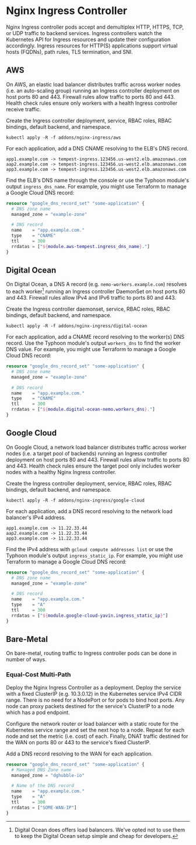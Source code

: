# Nginx Ingress Controller

Nginx Ingress controller pods accept and demultiplex HTTP, HTTPS, TCP, or UDP traffic to backend services. Ingress controllers watch the Kubernetes API for Ingress resources and update their configuration accordingly. Ingress resources for HTTP(S) applications support virtual hosts (FQDNs), path rules, TLS termination, and SNI.

## AWS

On AWS, an elastic load balancer distributes traffic across worker nodes (i.e. an auto-scaling group) running an Ingress controller deployment on host ports 80 and 443. Firewall rules allow traffic to ports 80 and 443. Health check rules ensure only workers with a health Ingress controller receive traffic.

Create the Ingress controller deployment, service, RBAC roles, RBAC bindings, default backend, and namespace.

```
kubectl apply -R -f addons/nginx-ingress/aws
```

For each application, add a DNS CNAME resolving to the ELB's DNS record.

```
app1.example.com -> tempest-ingress.123456.us-west2.elb.amazonaws.com
aap2.example.com -> tempest-ingress.123456.us-west2.elb.amazonaws.com
app3.example.com -> tempest-ingress.123456.us-west2.elb.amazonaws.com
```

Find the ELB's DNS name through the console or use the Typhoon module's output `ingress_dns_name`. For example, you might use Terraform to manage a Google Cloud DNS record:

```tf
resource "google_dns_record_set" "some-application" {
  # DNS zone name
  managed_zone = "example-zone"

  # DNS record
  name    = "app.example.com."
  type    = "CNAME"
  ttl     = 300
  rrdatas = ["${module.aws-tempest.ingress_dns_name}."]
}
```

## Digital Ocean

On Digital Ocean, a DNS A record (e.g. `nemo-workers.example.com`) resolves to each worker[^1] running an Ingress controller DaemonSet on host ports 80 and 443. Firewall rules allow IPv4 and IPv6 traffic to ports 80 and 443.

Create the Ingress controller daemonset, service, RBAC roles, RBAC bindings, default backend, and namespace.

```
kubectl apply -R -f addons/nginx-ingress/digital-ocean
```

For each application, add a CNAME record resolving to the worker(s) DNS record. Use the Typhoon module's output `workers_dns` to find the worker DNS value. For example, you might use Terraform to manage a Google Cloud DNS record:

```tf
resource "google_dns_record_set" "some-application" {
  # DNS zone name
  managed_zone = "example-zone"

  # DNS record
  name    = "app.example.com."
  type    = "CNAME"
  ttl     = 300
  rrdatas = ["${module.digital-ocean-nemo.workers_dns}."]
}
```

[^1]: Digital Ocean does offers load balancers. We've opted not to use them to keep the Digital Ocean setup simple and cheap for developers.

## Google Cloud

On Google Cloud, a network load balancer distributes traffic across worker nodes (i.e. a target pool of backends) running an Ingress controller deployment on host ports 80 and 443. Firewall rules allow traffic to ports 80 and 443. Health check rules ensure the target pool only includes worker nodes with a healthy Nginx Ingress controller.

Create the Ingress controller deployment, service, RBAC roles, RBAC bindings, default backend, and namespace.

```
kubectl apply -R -f addons/nginx-ingress/google-cloud
```

For each application, add a DNS record resolving to the network load balancer's IPv4 address.

```
app1.example.com -> 11.22.33.44
aap2.example.com -> 11.22.33.44
app3.example.com -> 11.22.33.44
```

Find the IPv4 address with `gcloud compute addresses list` or use the Typhoon module's output `ingress_static_ip`. For example, you might use Terraform to manage a Google Cloud DNS record:

```tf
resource "google_dns_record_set" "some-application" {
  # DNS zone name
  managed_zone = "example-zone"

  # DNS record
  name    = "app.example.com."
  type    = "A"
  ttl     = 300
  rrdatas = ["${module.google-cloud-yavin.ingress_static_ip}"]
}
```

## Bare-Metal

On bare-metal, routing traffic to Ingress controller pods can be done in number of ways.

### Equal-Cost Multi-Path

Deploy the Nginx Ingress Controller as a deployment. Deploy the service with a fixed ClusterIP (e.g. 10.3.0.12) in the Kubernetes service IPv4 CIDR range. There is no need for a NodePort or for pods to bind host ports. Any node can proxy packets destined for the service's ClusterIP to a node which has a pod endpoint.

Configure the network router or load balancer with a static route for the Kubernetes service range and set the next hop to a node. Repeat for each node and set the metric (i.e. cost) of each. Finally, DNAT traffic destined for the WAN on ports 80 or 443 to the service's fixed ClusterIP.

Add a DNS record resolving to the WAN for each application.

```tf
resource "google_dns_record_set" "some-application" {
  # Managed DNS Zone name
  managed_zone = "dghubble-io"

  # Name of the DNS record
  name    = "app.example.com."
  type    = "A"
  ttl     = 300
  rrdatas = ["SOME-WAN-IP"]
}
```
